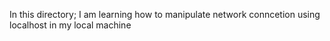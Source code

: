 In this directory; I am learning how to manipulate network conncetion using localhost in my local machine
